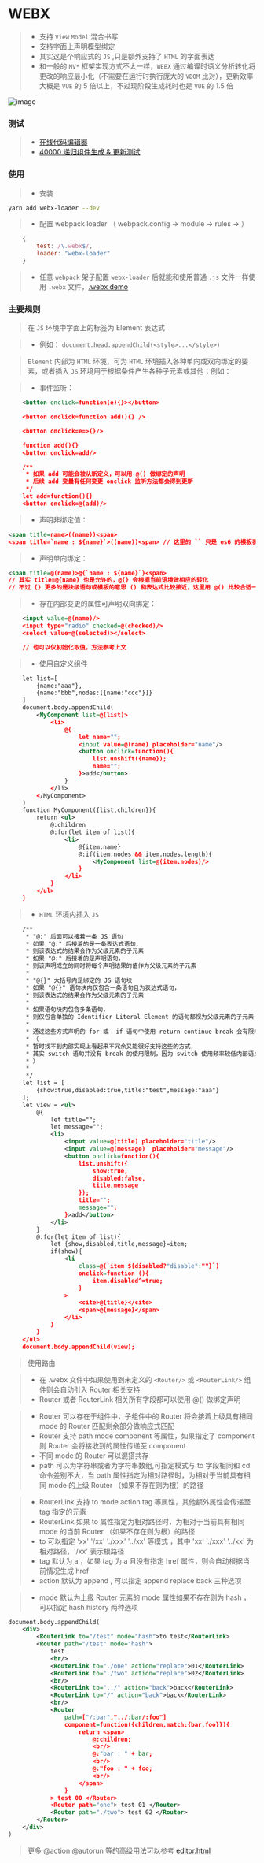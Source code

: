 # WEBX

> * 支持 `View` `Model` 混合书写
> * 支持字面上声明模型绑定
> * 其实这是个响应式的 `JS` ,只是额外支持了 `HTML` 的字面表达
> * 和一般的 `MV*` 框架实现方式不太一样，`WEBX` 通过编译时语义分析转化将更改的响应最小化（不需要在运行时执行庞大的 `VDOM` 比对），更新效率大概是 `VUE` 的 5 倍以上，不过现阶段生成耗时也是 `VUE` 的 1.5 倍

![image](https://feff01.github.io/static/img/webx_1.gif)

### 测试
> * [在线代码编辑器](https://feff01.github.io/WEBX/dist/editor.html)
> * [40000 递归组件生成 & 更新测试](https://feff01.github.io/WEBX/dist/performance-webx.html)

### 使用

> * 安装
```bash
yarn add webx-loader --dev
```
> * 配置 webpack loader （ webpack.config -> module -> rules -> ）
```javascript
    {
        test: /\.webx$/,
        loader: "webx-loader"
    }
```
> * 任意 `webpack` 架子配置 `webx-loader` 后就能和使用普通 `.js` 文件一样使用 `.webx` 文件，[.webx demo](./test/)

### 主要规则

> 在 `JS` 环境中字面上的标签为 Element 表达式

> * 例如： `document.head.appendChild(<style>...</style>)`

> `Element` 内部为 `HTML` 环境，可为 `HTML` 环境插入各种单向或双向绑定的要素，或者插入 `JS` 环境用于根据条件产生各种子元素或其他；例如：

> * 事件监听：
```xml
    <button onclick=function(e){}></button>

    <button onclick=function add(){} /> 

    <button onclick=e=>{}/> 

    function add(){}
    <button onclick=add/> 

    /**
     * 如果 add 可能会被从新定义，可以用 @() 做绑定的声明
     * 后续 add 变量有任何变更 onclick 监听方法都会得到更新
     */
    let add=function(){}
    <button onclick=@(add)/> 
```
> * 声明非绑定值：
```xml
<span title=name>((name))<span>
<span title=`name : ${name}`>((name))<span> // 这里的 `` 只是 es6 的模板表达式，属性 = 右边可以是几乎所有的表达式
```
> * 声明单向绑定：
```xml 
<span title=@(name)>@{`name : ${name}`}<span>  
// 其实 title=@{name} 也是允许的，@{} 会根据当前语境做相应的转化
// 不过 {} 更多的是块级语句或模板的意思 () 和表达式比较接近，这里用 @() 比较合适一点
```

> * 存在内部变更的属性可声明双向绑定：
```xml
    <input value=@(name)/>
    <input type="radio" checked=@(checked)/>
    <select value=@(selected)></select>

    // 也可以仅初始化取值，方法参考上文
```


> * 使用自定义组件
```xml
    let list=[
        {name:"aaa"},
        {name:"bbb",nodes:[{name:"ccc"}]}
    ]
    document.body.appendChild(
        <MyComponent list=@(list)>
            <li>
                @{
                    let name="";
                    <input value=@(name) placeholder="name"/>
                    <button onclick=function(){
                        list.unshift({name});
                        name="";
                    }>add</button>
                }
            </li>
        </MyComponent>
    )
    function MyComponent({list,children}){
        return <ul>
            @:children
            @:for(let item of list){
                <li>
                    @{item.name}
                    @:if(item.nodes && item.nodes.length){
                        <MyComponent list=@(item.nodes)/>
                    }
                </li>
            }
        </ul>
    }

```

> * `HTML` 环境内插入 `JS`  
```xml
    /**
     * "@:" 后面可以接着一条 JS 语句
     * 如果 "@:" 后接着的是一条表达式语句，
     * 则该表达式的结果会作为父级元素的子元素
     * 如果 "@:" 后接着的是声明语句，
     * 则该声明成立的同时将每个声明结果的值作为父级元素的子元素
     * 
     * "@{}" 大括号内是绑定的 JS 语句块  
     * 如果 "@{}" 语句块内仅包含一条语句且为表达式语句，
     * 则该表达式的结果会作为父级元素的子元素
     * 
     * 如果语句块内包含多条语句，
     * 则仅包含单独的 Identifier Literal Element 的语句都视为父级元素的子元素
     * 
     * 通过这些方式声明的 for 或  if 语句中使用 return continue break 会有限制，这些会在编译时给出警告，并不会从结果中剔除
     * （
     * 暂时找不到内部实现上看起来不冗余又能很好支持这些的方式，
     * 其实 switch 语句并没有 break 的使用限制，因为 switch 使用频率较低内部语义转化实现上没有 for 或 if 优 
     * ）
     * 
     */
    let list = [
        {show:true,disabled:true,title:"test",message:"aaa"}
    ];
    let view = <ul>
        @{
            let title="";
            let message="";
            <li>
                <input value=@(title) placeholder="title"/>
                <input value=@(message)  placeholder="message"/>
                <button onclick=function(){
                    list.unshift({
                        show:true,
                        disabled:false,
                        title,message
                    });
                    title="";
                    message="";
                }>add</button>
            </li>
        }
        @:for(let item of list){
            let {show,disabled,title,message}=item;
            if(show){
                <li 
                    class=@(`item ${disabled?"disable":""}`)
                    onclick=function (){
                        item.disabled^=true;
                    }
                >
                    <cite>@{title}</cite>
                    <span>@{message}</span>
                </li>
            }
        }
    </ul>
    document.body.appendChild(view);
```

>  使用路由

> * 在 .webx 文件中如果使用到未定义的 `<Router/>` 或 `<RouterLink/>` 组件则会自动引入 Router 相关支持
> * Router 或者 RouterLink 相关所有字段都可以使用 @() 做绑定声明

> * Router 可以存在于组件中，子组件中的 Router 将会接着上级具有相同 mode 的 Router 匹配剩余部分做响应式匹配
> * Router 支持 path mode component 等属性，如果指定了 component 则 Router 会将接收到的属性传递至 component
> * 不同 mode 的 Router 可以混搭共存
> * path 可以为字符串或者为字符串数组,可指定模式与 to 字段相同和 cd 命令差别不大，当 path 属性指定为相对路径时，为相对于当前具有相同 mode 的上级 Router （如果不存在则为根）的路径

> * RouterLink 支持 to mode action tag 等属性，其他额外属性会传递至 tag 指定的元素
> * RouterLink 如果 to 属性指定为相对路径时，为相对于当前具有相同 mode 的当前 Router （如果不存在则为根）的路径
> * to 可以指定 'xx' '/xx' './xxx' '../xx' 等模式 ，其中 'xx' './xxx' '../xx' 为相对路径，'/xx' 表示根路径
> * tag 默认为 a ，如果 tag 为 a 且没有指定 href 属性，则会自动根据当前情况生成 href
> * action 默认为 append , 可以指定 append replace back 三种选项

> * mode 默认为上级 Router 元素的 mode 属性如果不存在则为 hash ，可以指定 hash history 两种选项

```xml
document.body.appendChild(
    <div>
        <RouterLink to="/test" mode="hash">to test</RouterLink>
        <Router path="/test" mode="hash">
            test
            <br/>
            <RouterLink to="./one" action="replace">01</RouterLink>
            <RouterLink to="./two" action="replace">02</RouterLink>
            <br/>
            <RouterLink to="../" action="back">back</RouterLink>
            <RouterLink to="/" action="back">back</RouterLink>
            <br/>
            <Router 
                path=["/:bar","../:bar/:foo"]
                component=function({children,match:{bar,foo}}){
                    return <span>
                        @:children;
                        <br/>
                        @:"bar : " + bar;
                        <br/>
                        @:"foo : " + foo;
                        <br/>
                    </span>
                }
            > test 00 </Router>
            <Router path="one"> test 01 </Router>
            <Router path="./two"> test 02 </Router>
        </Router>
    </div>
)
```


> 更多 @action @autorun 等的高级用法可以参考 [editor.html](https://feff01.github.io/WEBX/dist/editor.html)







 
